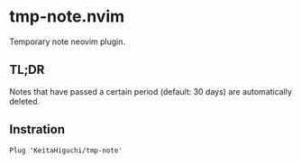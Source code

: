 # tmp-note.nvim
Temporary note neovim plugin.

## TL;DR

Notes that have passed a certain period (default: 30 days) are automatically deleted.

## Instration

```
Plug 'KeitaHiguchi/tmp-note'
```

